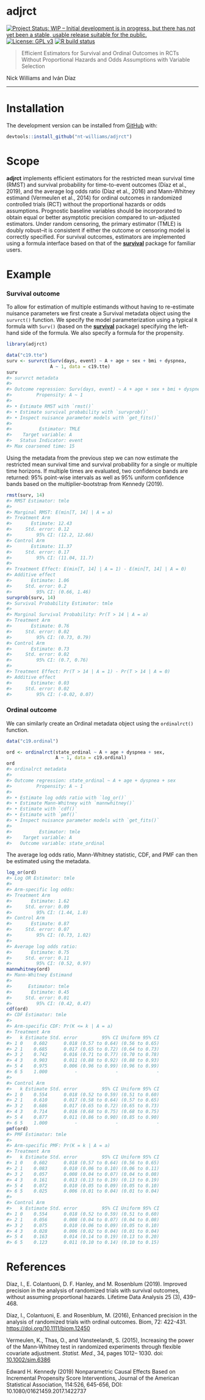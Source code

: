 
<!-- README.md is generated from README.Rmd. Please edit that file -->

# adjrct

<!-- badges: start -->

[![Project Status: WIP – Initial development is in progress, but there
has not yet been a stable, usable release suitable for the
public.](https://www.repostatus.org/badges/latest/wip.svg)](https://www.repostatus.org/#wip)
[![License: GPL
v3](https://img.shields.io/badge/License-GPLv3-blue.svg)](https://www.gnu.org/licenses/gpl-3.0)
[![R build
status](https://github.com/nt-williams/rctSurv/workflows/R-CMD-check/badge.svg)](https://github.com/nt-williams/rctSurv/actions)

<!-- badges: end -->

> Efficient Estimators for Survival and Ordinal Outcomes in RCTs Without
> Proportional Hazards and Odds Assumptions with Variable Selection

Nick Williams and Iván Díaz

------------------------------------------------------------------------

# Installation

The development version can be installed from
[GitHub](https://github.com) with:

``` r
devtools::install_github("nt-williams/adjrct")
```

# Scope

**adjrct** implements efficient estimators for the restricted mean
survival time (RMST) and survival probability for time-to-event outcomes
(Díaz et al., 2019), and the average log odds ratio (Díaz et al., 2016)
and Mann-Whitney estimand (Vermeulen et al., 2014) for ordinal outcomes
in randomized controlled trials (RCT) without the proportional hazards
or odds assumptions. Prognostic baseline variables should be
incorporated to obtain equal or better asymptotic precision compared to
un-adjusted estimators. Under random censoring, the primary estimator
(TMLE) is doubly robust–it is consistent if either the outcome or
censoring model is correctly specified. For survival outcomes,
estimators are implemented using a formula interface based on that of
the [**survival**](https://CRAN.R-project.org/package=survival) package
for familiar users.

# Example

### Survival outcome

To allow for estimation of multiple estimands without having to
re-estimate nuisance parameters we first create a Survival metadata
object using the `survrct()` function. We specify the model
parameterization using a typical `R` formula with `Surv()` (based on the
[**survival**](https://CRAN.R-project.org/package=survival) package)
specifying the left-hand side of the formula. We also specify a formula
for the propensity.

``` r
library(adjrct)

data("c19.tte")
surv <- survrct(Surv(days, event) ~ A + age + sex + bmi + dyspnea, 
                A ~ 1, data = c19.tte)
surv
#> survrct metadata
#> 
#> Outcome regression: Surv(days, event) ~ A + age + sex + bmi + dyspnea
#>         Propensity: A ~ 1
#> 
#> • Estimate RMST with `rmst()`
#> • Estimate survival probability with `survprob()`
#> • Inspect nuisance parameter models with `get_fits()`
#> 
#>          Estimator: TMLE
#>    Target variable: A
#>   Status Indicator: event
#> Max coarsened time: 15
```

Using the metadata from the previous step we can now estimate the
restricted mean survival time and survival probability for a single or
multiple time horizons. If multiple times are evaluated, two confidence
bands are returned: 95% point-wise intervals as well as 95% uniform
confidence bands based on the multiplier-bootstrap from Kennedy (2019).

``` r
rmst(surv, 14)
#> RMST Estimator: tmle
#> 
#> Marginal RMST: E(min[T, 14] | A = a)
#> Treatment Arm
#>       Estimate: 12.43
#>     Std. error: 0.12
#>         95% CI: (12.2, 12.66)
#> Control Arm
#>       Estimate: 11.37
#>     Std. error: 0.17
#>         95% CI: (11.04, 11.7)
#> 
#> Treatment Effect: E(min[T, 14] | A = 1) - E(min[T, 14] | A = 0)
#> Additive effect
#>       Estimate: 1.06
#>     Std. error: 0.2
#>         95% CI: (0.66, 1.46)
survprob(surv, 14)
#> Survival Probability Estimator: tmle
#> 
#> Marginal Survival Probability: Pr(T > 14 | A = a)
#> Treatment Arm
#>       Estimate: 0.76
#>     Std. error: 0.02
#>         95% CI: (0.73, 0.79)
#> Control Arm
#>       Estimate: 0.73
#>     Std. error: 0.02
#>         95% CI: (0.7, 0.76)
#> 
#> Treatment Effect: Pr(T > 14 | A = 1) - Pr(T > 14 | A = 0)
#> Additive effect
#>       Estimate: 0.03
#>     Std. error: 0.02
#>         95% CI: (-0.02, 0.07)
```

### Ordinal outcome

We can similarly create an Ordinal metadata object using the
`ordinalrct()` function.

``` r
data("c19.ordinal")

ord <- ordinalrct(state_ordinal ~ A + age + dyspnea + sex, 
                  A ~ 1, data = c19.ordinal)
ord
#> ordinalrct metadata
#> 
#> Outcome regression: state_ordinal ~ A + age + dyspnea + sex
#>         Propensity: A ~ 1
#> 
#> • Estimate log odds ratio with `log_or()`
#> • Estimate Mann-Whitney with `mannwhitney()`
#> • Estimate with `cdf()`
#> • Estimate with `pmf()`
#> • Inspect nuisance parameter models with `get_fits()`
#> 
#>          Estimator: tmle
#>    Target variable: A
#>   Outcome variable: state_ordinal
```

The average log odds ratio, Mann-Whitney statistic, CDF, and PMF can
then be estimated using the metadata.

``` r
log_or(ord)
#> Log OR Estimator: tmle
#> 
#> Arm-specific log odds:
#> Treatment Arm
#>       Estimate: 1.62
#>     Std. error: 0.09
#>         95% CI: (1.44, 1.8)
#> Control Arm
#>       Estimate: 0.87
#>     Std. error: 0.07
#>         95% CI: (0.73, 1.02)
#> 
#> Average log odds ratio:
#>       Estimate: 0.75
#>     Std. error: 0.11
#>         95% CI: (0.52, 0.97)
mannwhitney(ord)
#> Mann-Whitney Estimand
#> 
#>      Estimator: tmle
#>       Estimate: 0.45
#>     Std. error: 0.01
#>         95% CI: (0.42, 0.47)
cdf(ord)
#> CDF Estimator: tmle
#> 
#> Arm-specific CDF: Pr(K <= k | A = a)
#> Treatment Arm
#>   k Estimate Std. error         95% CI Uniform 95% CI
#> 1 0    0.602      0.018 (0.57 to 0.64) (0.56 to 0.65)
#> 2 1    0.685      0.017 (0.65 to 0.72) (0.64 to 0.73)
#> 3 2    0.742      0.016 (0.71 to 0.77) (0.70 to 0.78)
#> 4 3    0.903      0.011 (0.88 to 0.92) (0.88 to 0.93)
#> 5 4    0.975      0.006 (0.96 to 0.99) (0.96 to 0.99)
#> 6 5    1.000          -              -              -
#> 
#> Control Arm
#>   k Estimate Std. error         95% CI Uniform 95% CI
#> 1 0    0.554      0.018 (0.52 to 0.59) (0.51 to 0.60)
#> 2 1    0.610      0.017 (0.58 to 0.64) (0.57 to 0.65)
#> 3 2    0.686      0.017 (0.65 to 0.72) (0.65 to 0.73)
#> 4 3    0.714      0.016 (0.68 to 0.75) (0.68 to 0.75)
#> 5 4    0.877      0.011 (0.86 to 0.90) (0.85 to 0.90)
#> 6 5    1.000          -              -              -
pmf(ord)
#> PMF Estimator: tmle
#> 
#> Arm-specific PMF: Pr(K = k | A = a)
#> Treatment Arm
#>   k Estimate Std. error         95% CI Uniform 95% CI
#> 1 0    0.602      0.018 (0.57 to 0.64) (0.56 to 0.65)
#> 2 1    0.083      0.010 (0.06 to 0.10) (0.06 to 0.11)
#> 3 2    0.057      0.008 (0.04 to 0.07) (0.04 to 0.08)
#> 4 3    0.161      0.013 (0.13 to 0.19) (0.13 to 0.19)
#> 5 4    0.072      0.010 (0.05 to 0.09) (0.05 to 0.10)
#> 6 5    0.025      0.006 (0.01 to 0.04) (0.01 to 0.04)
#> 
#> Control Arm
#>   k Estimate Std. error         95% CI Uniform 95% CI
#> 1 0    0.554      0.018 (0.52 to 0.59) (0.51 to 0.60)
#> 2 1    0.056      0.008 (0.04 to 0.07) (0.04 to 0.08)
#> 3 2    0.075      0.010 (0.06 to 0.09) (0.05 to 0.10)
#> 4 3    0.028      0.006 (0.02 to 0.04) (0.01 to 0.04)
#> 5 4    0.163      0.014 (0.14 to 0.19) (0.13 to 0.20)
#> 6 5    0.123      0.011 (0.10 to 0.14) (0.10 to 0.15)
```

# References

Díaz, I., E. Colantuoni, D. F. Hanley, and M. Rosenblum (2019). Improved
precision in the analysis of randomized trials with survival outcomes,
without assuming proportional hazards. Lifetime Data Analysis 25 (3),
439–468.

Díaz, I., Colantuoni, E. and Rosenblum, M. (2016), Enhanced precision in
the analysis of randomized trials with ordinal outcomes. Biom, 72:
422-431. <https://doi.org/10.1111/biom.12450>

Vermeulen, K., Thas, O., and Vansteelandt, S. (2015), Increasing the
power of the Mann‐Whitney test in randomized experiments through
flexible covariate adjustment. *Statist. Med.*, 34, pages 1012– 1030.
doi:
[10.1002/sim.6386](https://doi.org/10.1002/sim.6386 "Link to external resource: 10.1002/sim.6386")

Edward H. Kennedy (2019) Nonparametric Causal Effects Based on
Incremental Propensity Score Interventions, Journal of the American
Statistical Association, 114:526, 645-656, DOI:
10.1080/01621459.2017.1422737
